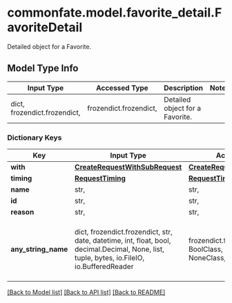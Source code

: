 # commonfate.model.favorite_detail.FavoriteDetail

Detailed object for a Favorite. 

## Model Type Info
Input Type | Accessed Type | Description | Notes
------------ | ------------- | ------------- | -------------
dict, frozendict.frozendict,  | frozendict.frozendict,  | Detailed object for a Favorite.  | 

### Dictionary Keys
Key | Input Type | Accessed Type | Description | Notes
------------ | ------------- | ------------- | ------------- | -------------
**with** | [**CreateRequestWithSubRequest**](CreateRequestWithSubRequest.md) | [**CreateRequestWithSubRequest**](CreateRequestWithSubRequest.md) |  | 
**timing** | [**RequestTiming**](RequestTiming.md) | [**RequestTiming**](RequestTiming.md) |  | 
**name** | str,  | str,  |  | 
**id** | str,  | str,  |  | 
**reason** | str,  | str,  |  | [optional] 
**any_string_name** | dict, frozendict.frozendict, str, date, datetime, int, float, bool, decimal.Decimal, None, list, tuple, bytes, io.FileIO, io.BufferedReader | frozendict.frozendict, str, BoolClass, decimal.Decimal, NoneClass, tuple, bytes, FileIO | any string name can be used but the value must be the correct type | [optional]

[[Back to Model list]](../../README.md#documentation-for-models) [[Back to API list]](../../README.md#documentation-for-api-endpoints) [[Back to README]](../../README.md)

